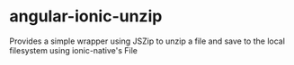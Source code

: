 # angular-ionic-unzip

Provides a simple wrapper using JSZip to unzip a file and save to the local filesystem using ionic-native's File